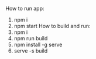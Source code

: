 How to run app:
1. npm i
2. npm start
How to build and run:
1. npm i
2. npm run build
3. npm install -g serve
4. serve -s build
